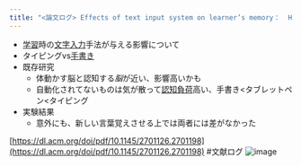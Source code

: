 ```yaml
---
title: "<論文ログ> Effects of text input system on learner’s memory：  Handwriting versus typing on tablet PC"
---
```


* [学習](%E5%AD%A6%E7%BF%92.md)時の[文字入力](%E6%96%87%E5%AD%97%E5%85%A5%E5%8A%9B.md)手法が与える影響について
* タイピングvs[手書き](%E6%89%8B%E6%9B%B8%E3%81%8D.md)
* 既存研究
  * 体動かす脳と認知する*脳*が近い、影響高いかも
  * 自動化されてないものは気が散って[認知負荷](%E8%AA%8D%E7%9F%A5%E8%B2%A0%E8%8D%B7.md)高い、手書き\<タブレットペン\<タイピング
* 実験結果
  * 意外にも、新しい言葉覚えさせる上では両者には差がなかった

[https://dl.acm.org/doi/pdf/10.1145/2701126.2701198](https://dl.acm.org/doi/pdf/10.1145/2701126.2701198)
\#文献ログ
![image](https://gyazo.com/0390f435b0ffe9f643dccff0b2c297c7/thumb/1000)
